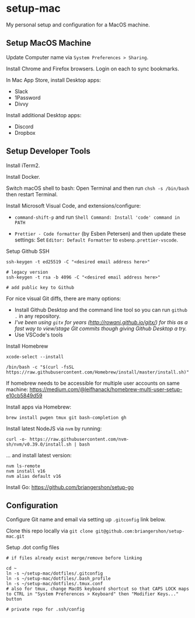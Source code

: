 # setup-mac

My personal setup and configuration for a MacOS machine.

## Setup MacOS Machine

Update Computer name via `System Preferences > Sharing`.

Install Chrome and Firefox browsers. Login on each to sync bookmarks.

In Mac App Store, install Desktop apps:

- Slack
- 1Password
- Divvy

Install additional Desktop apps:

- Discord
- Dropbox

## Setup Developer Tools

Install iTerm2.

Install Docker.

Switch macOS shell to bash: Open Terminal and then run `chsh -s /bin/bash` then restart Terminal.

Install Microsoft Visual Code, and extensions/configure:

- `command-shift-p` and run `Shell Command: Install 'code' command in PATH`

- `Prettier - Code formatter` (by Esben Petersen) and then update these settings: Set `Editor: Default Formatter` to `esbenp.prettier-vscode`.

Setup Github SSH

    ssh-keygen -t ed25519 -C "<desired email address here>"

    # legacy version
    ssh-keygen -t rsa -b 4096 -C "<desired email address here>"

    # add public key to Github

For nice visual Git diffs, there are many options:

- Install Github Desktop and the command line tool so you can run `github .` in any repository.
- _I've been using `gitx` for years (http://rowanj.github.io/gitx/) for this as a fast way to view/stage Git commits though giving Github Desktop a try._
- Use VSCode's tools

Install Homebrew

    xcode-select --install

    /bin/bash -c "$(curl -fsSL https://raw.githubusercontent.com/Homebrew/install/master/install.sh)"

If homebrew needs to be accessible for multiple user accounts on same machine: <https://medium.com/@leifhanack/homebrew-multi-user-setup-e10cb5849d59>

Install apps via Homebrew:

    brew install pwgen tmux git bash-completion gh

Install latest NodeJS via `nvm` by running:

    curl -o- https://raw.githubusercontent.com/nvm-sh/nvm/v0.39.0/install.sh | bash

... and install latest version:

    nvm ls-remote
    nvm install v16
    nvm alias default v16

Install Go: https://github.com/briangershon/setup-go

## Configuration

Configure Git name and email via setting up `.gitconfig` link below.

Clone this repo locally via `git clone git@github.com:briangershon/setup-mac.git`

Setup .dot config files

    # if files already exist merge/remove before linking

    cd ~
    ln -s ~/setup-mac/dotfiles/.gitconfig
    ln -s ~/setup-mac/dotfiles/.bash_profile
    ln -s ~/setup-mac/dotfiles/.tmux.conf
    # also for tmux, change MacOS keyboard shortcut so that CAPS LOCK maps to CTRL in "System Preferences > Keyboard" then "Modifier Keys..." button

    # private repo for .ssh/config
